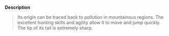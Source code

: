 **Description**
> Its origin can be traced back to pollution in mountainous regions. The excellent hunting skills and agility allow it to move and jump quickly. The tip of its tail is extremely sharp.
